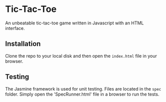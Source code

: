 # Tic-Tac-Toe

An unbeatable tic-tac-toe game written in Javascript with an HTML interface.

## Installation

Clone the repo to your local disk and then open the `index.html` file in your browser.

## Testing

The Jasmine framework is used for unit testing. Files are located in the `spec` folder. Simply open the 'SpecRunner.html' file in a browser to run the tests.